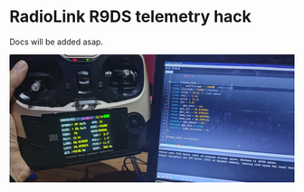 # RadioLink R9DS telemetry hack

Docs will be added asap.

<div align="center">
  <p> <img src="images/01.jpg?raw=true "application"" width="800"> </p>  
</div>

